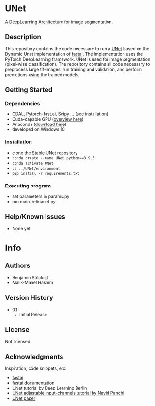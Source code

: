 # UNet

A DeepLearning Architecture for image segmentation.

## Description

This repository contains the code necessary to run a [UNet](https://arxiv.org/abs/1505.04597) based on the Dynamic Unet implementation of [fastai](https://www.fast.ai/). 
The implementation uses the PyTorch DeepLearning framework. UNet is used for image segmentation (pixel-wise classification).
The repository contains all code necessary to preprocess large tif-images, run training and validation, and perform predictions using the trained models.

## Getting Started

### Dependencies

* GDAL, Pytorch-fast.ai, Scipy ... (see installation)
* Cuda-capable GPU ([overview here](https://developer.nvidia.com/cuda-gpus))
* Anaconda ([download here](https://www.anaconda.com/products/distribution))
* developed on Windows 10

### Installation

* clone the Stable UNet repository
* `conda create --name UNet python==3.9.6`
* `conda activate UNet`
* `cd ../UNet/environment`
* `pip install -r requirements.txt`

### Executing program

* set parameters in params.py
* run main_retinanet.py

## Help/Known Issues

* None yet

# Info

## Authors

* Benjamin Stöckigt
* Malik-Manel Hashim

## Version History

* 0.1
    * Initial Release

## License

Not licensed

## Acknowledgments

Inspiration, code snippets, etc.

* [fastai](https://www.fast.ai/)
* [fastai documentation](https://docs.fast.ai/)
* [UNet tutorial by Deep Learning Berlin](https://deeplearning.berlin/satellite%20imagery/computer%20vision/fastai/2021/02/17/Building-Detection-SpaceNet7.html)
* [UNet adjustable input-channels tutorial by Navid Panchi](https://github.com/navidpanchi/N-Channeled-Input-UNet-Fastai/blob/master/N-Channeled-Input-UNet%20.ipynb)
* [UNet paper](https://arxiv.org/abs/1505.04597)
